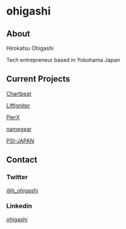 # ohigashi

## About
Hirokatsu Ohigashi

Tech entrepreneur based in Yokohama Japan

## Current Projects
[Chartbeat](https://chartbeat.com)

[LiftIgniter](https://www.liftigniter.com)

[PierX](https://pierx.co)

[namegear](https://namegear.co)

[PSI-JAPAN](https://psi.jp)

## Contact

### Twitter
[@h_ohigashi](https://twitter.com/h_ohigashi)

### Linkedin
[ohigashi](https://www.linkedin.com/in/ohigashi/)
